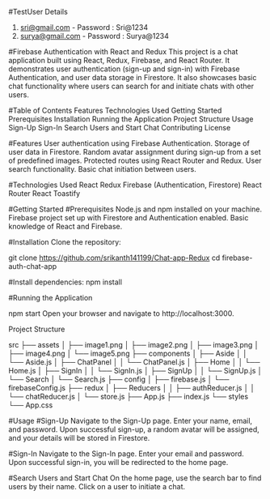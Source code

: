 #TestUser Details

1. sri@gmail.com - Password : Sri@1234
2. surya@gmail.com - Password : Surya@1234


#Firebase Authentication with React and Redux
This project is a chat application built using React, Redux, Firebase, and React Router. It demonstrates user authentication (sign-up and sign-in) with Firebase Authentication, and user data storage in Firestore. It also showcases basic chat functionality where users can search for and initiate chats with other users.

#Table of Contents
Features
Technologies Used
Getting Started
Prerequisites
Installation
Running the Application
Project Structure
Usage
Sign-Up
Sign-In
Search Users and Start Chat
Contributing
License



#Features
User authentication using Firebase Authentication.
Storage of user data in Firestore.
Random avatar assignment during sign-up from a set of predefined images.
Protected routes using React Router and Redux.
User search functionality.
Basic chat initiation between users.


#Technologies Used
React
Redux
Firebase (Authentication, Firestore)
React Router
React Toastify

#Getting Started
#Prerequisites
Node.js and npm installed on your machine.
Firebase project set up with Firestore and Authentication enabled.
Basic knowledge of React and Firebase.

#Installation
Clone the repository:

git clone https://github.com/srikanth141199/Chat-app-Redux
cd firebase-auth-chat-app

#Install dependencies:
npm install


#Running the Application

npm start
Open your browser and navigate to http://localhost:3000.


Project Structure

src
├── assets
│   ├── image1.png
│   ├── image2.png
│   ├── image3.png
│   ├── image4.png
│   └── image5.png
├── components
│   ├── Aside
│   │   └── Aside.js
│   ├── ChatPanel
│   │   └── ChatPanel.js
│   ├── Home
│   │   └── Home.js
│   ├── SignIn
│   │   └── SignIn.js
│   ├── SignUp
│   │   └── SignUp.js
│   └── Search
│       └── Search.js
├── config
│   ├── firebase.js
│   └── firebaseConfig.js
├── redux
│   ├── Reducers
│   │   ├── authReducer.js
│   │   └── chatReducer.js
│   └── store.js
├── App.js
├── index.js
└── styles
    └── App.css


#Usage
#Sign-Up
Navigate to the Sign-Up page.
Enter your name, email, and password.
Upon successful sign-up, a random avatar will be assigned, and your details will be stored in Firestore.

#Sign-In
Navigate to the Sign-In page.
Enter your email and password.
Upon successful sign-in, you will be redirected to the home page.

#Search Users and Start Chat
On the home page, use the search bar to find users by their name.
Click on a user to initiate a chat.
